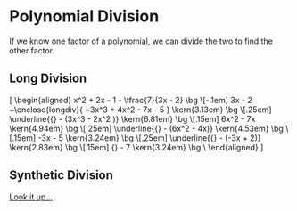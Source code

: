 # Polynomial Division

If we know one factor of a polynomial, we can divide the two to find the other factor.

## Long Division

\[
  \begin{aligned}
                                        x^2 + 2x - 1 - \tfrac{7}{3x - 2}     \bg \\[-.1em]
    3x - 2 ~\enclose{longdiv}{ ~3x^3 + 4x^2 - 7x - 5 }         \kern{3.13em} \bg \\[.25em]
               \underline{{} - (3x^3 - 2x^2 )}                 \kern{6.81em} \bg \\[.15em]
                                       6x^2 - 7x               \kern{4.94em} \bg \\[.25em]
                      \underline{{} - (6x^2 - 4x)}             \kern{4.53em} \bg \\[.15em]
                                             -3x - 5           \kern{3.24em} \bg \\[.25em]
                            \underline{{} - (-3x + 2)}         \kern{2.83em} \bg \\[.15em]
                                              {} - 7           \kern{3.24em} \bg \\
  \end{aligned}
\]

## Synthetic Division

[Look it up...](https://chilimath.com/lessons/intermediate-algebra/synthetic-division/)
